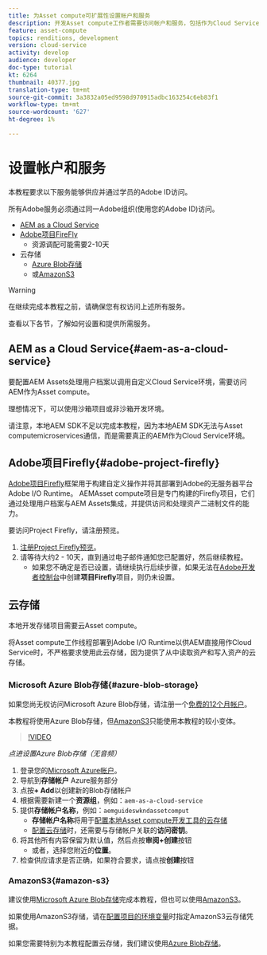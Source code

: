 ```yaml
---
title: 为Asset compute可扩展性设置帐户和服务
description: 开发Asset compute工作者需要访问帐户和服务，包括作为Cloud Service的AEM、Adobe项目Firefly以及由Microsoft或Amazon提供的云存储。
feature: asset-compute
topics: renditions, development
version: cloud-service
activity: develop
audience: developer
doc-type: tutorial
kt: 6264
thumbnail: 40377.jpg
translation-type: tm+mt
source-git-commit: 3a3832a05ed9598d970915adbc163254c6eb83f1
workflow-type: tm+mt
source-wordcount: '627'
ht-degree: 1%

---
```



# 设置帐户和服务

本教程要求以下服务能够供应并通过学员的Adobe ID访问。

所有Adobe服务必须通过同一Adobe组织(使用您的Adobe ID)访问。

+ [AEM as a Cloud Service](#aem-as-a-cloud-service)
+ [Adobe项目FireFly](#adobe-project-firefly)
   + 资源调配可能需要2-10天
+ 云存储
   + [Azure Blob存储](https://azure.microsoft.com/en-us/services/storage/blobs/)
   + 或[AmazonS3](https://aws.amazon.com/s3/?did=ft_card&amp;trk=ft_card)

>[!WARNING]
>
>在继续完成本教程之前，请确保您有权访问上述所有服务。
> 
> 查看以下各节，了解如何设置和提供所需服务。

## AEM as a Cloud Service{#aem-as-a-cloud-service}

要配置AEM Assets处理用户档案以调用自定义Cloud Service环境，需要访问AEM作为Asset compute。

理想情况下，可以使用沙箱项目或非沙箱开发环境。

请注意，本地AEM SDK不足以完成本教程，因为本地AEM SDK无法与Asset computemicroservices通信，而是需要真正的AEM作为Cloud Service环境。

## Adobe项目Firefly{#adobe-project-firefly}

[Adobe项目Firefly](https://www.adobe.io/apis/experienceplatform/project-firefly.html)框架用于构建自定义操作并将其部署到Adobe的无服务器平台Adobe I/O Runtime。 AEMAsset compute项目是专门构建的Firefly项目，它们通过处理用户档案与AEM Assets集成，并提供访问和处理资产二进制文件的能力。

要访问Project Firefly，请注册预览。

1. [注册Project Firefly预览](https://adobeio.typeform.com/to/obqgRm)。
1. 请等待大约2 - 10天，直到通过电子邮件通知您已配置好，然后继续教程。
   + 如果您不确定是否已设置，请继续执行后续步骤，如果无法在[Adobe开发者控制台](https://console.adobe.io)中创建&#x200B;__项目Firefly__&#x200B;项目，则仍未设置。

## 云存储

本地开发存储项目需要云Asset compute。

将Asset compute工作线程部署到Adobe I/O Runtime以供AEM直接用作Cloud Service时，不严格要求使用此云存储，因为提供了从中读取资产和写入资产的云存储。

### Microsoft Azure Blob存储{#azure-blob-storage}

如果您尚无权访问Microsoft Azure Blob存储，请注册一个[免费的12个月帐户](https://azure.microsoft.com/en-us/free/)。

本教程将使用Azure Blob存储，但[AmazonS3](#amazon-s3)只能使用本教程的较小变体。

>[!VIDEO](https://video.tv.adobe.com/v/40377/?quality=12&learn=on)

_点进设置Azure Blob存储（无音频）_


1. 登录您的[Microsoft Azure帐户](https://azure.microsoft.com/en-us/account/)。
1. 导航到&#x200B;__存储帐户__ Azure服务部分
1. 点按&#x200B;__+ Add__&#x200B;以创建新的Blob存储帐户
1. 根据需要新建一个&#x200B;__资源组__，例如：`aem-as-a-cloud-service`
1. 提供&#x200B;__存储帐户名称__，例如：`aemguideswkndassetcomput`
   + __存储帐户名称__&#x200B;将用于[配置本地Asset compute开发工具的云存储](../develop/environment-variables.md)
   + [配置云存储](../develop/environment-variables.md)时，还需要与存储帐户关联的&#x200B;__访问密钥__。
1. 将其他所有内容保留为默认值，然后点按&#x200B;__审阅+创建__&#x200B;按钮
   + 或者，选择您附近的&#x200B;__位置__。
1. 检查供应请求是否正确，如果符合要求，请点按&#x200B;__创建__&#x200B;按钮

### AmazonS3{#amazon-s3}

建议使用[Microsoft Azure Blob存储](#azure-blob-storage)完成本教程，但也可以使用[AmazonS3](https://aws.amazon.com/s3/?did=ft_card&amp;trk=ft_card)。

如果使用AmazonS3存储，请在[配置项目的环境变量](../develop/environment-variables.md#amazon-s3)时指定AmazonS3云存储凭据。

如果您需要特别为本教程配置云存储，我们建议使用[Azure Blob存储](#azure-blob-storage)。

